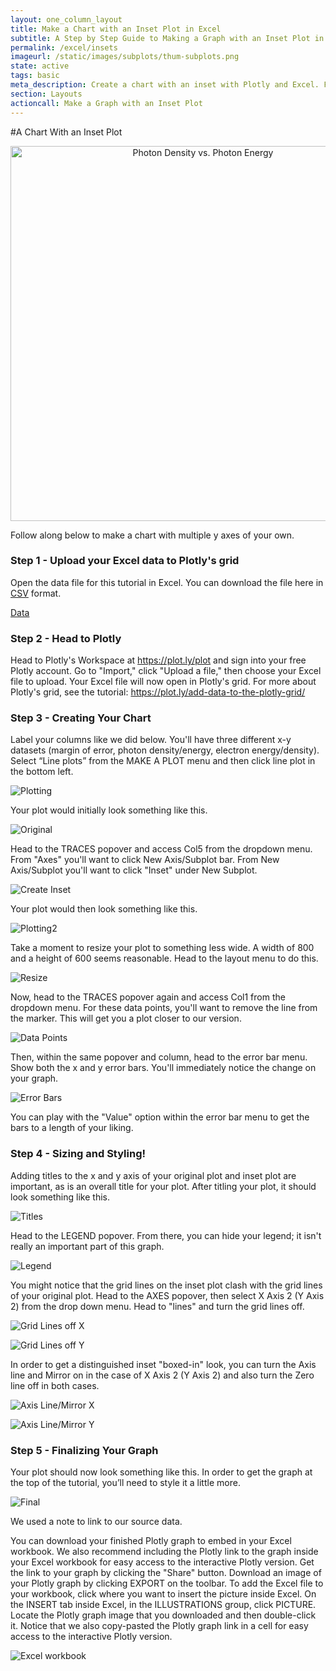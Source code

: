 ```yaml
---
layout: one_column_layout
title: Make a Chart with an Inset Plot in Excel
subtitle: A Step by Step Guide to Making a Graph with an Inset Plot in Excel
permalink: /excel/insets
imageurl: /static/images/subplots/thum-subplots.png 
state: active
tags: basic
meta_description: Create a chart with an inset with Plotly and Excel. Follow our step-by-step tutorial to make a graph with an inset for free and online with Plotly.
section: Layouts
actioncall: Make a Graph with an Inset Plot
---
```


#A Chart With an Inset Plot

<div>
    <a href="https://plot.ly/~Dreamshot/404/" target="_blank" title="Photon Density vs. Photon Energy" style="display: block; text-align: center;"><img src="https://plot.ly/~Dreamshot/404.png" alt="Photon Density vs. Photon Energy" style="max-width: 100%;width: 600px;"  width="600" onerror="this.onerror=null;this.src='https://plot.ly/404.png';" /></a>
    <script data-plotly="Dreamshot:404" src="https://plot.ly/embed.js" async></script>
</div>

Follow along below to make a chart with multiple y axes of your own.

### Step 1 - Upload your Excel data to Plotly's grid

Open the data file for this tutorial in Excel. You can download the file here in <a href="https://raw.githubusercontent.com/plotly/datasets/master/inset.csv">CSV</a> format.

[Data](http://i.imgur.com/uPPOAi9.png)

### Step 2 - Head to Plotly

Head to Plotly's Workspace at <a class="link--impt" href="/plot">https://plot.ly/plot</a> and sign into your free Plotly account. Go to "Import," click "Upload a file," then choose your Excel file to upload. Your Excel file will now open in Plotly's grid. For more about Plotly's grid, see the tutorial: <a class="link--impt" 
href="/add-data-to-the-plotly-grid/">https://plot.ly/add-data-to-the-plotly-grid/</a>

### Step 3 - Creating Your Chart

Label your columns like we did below. You'll have three different x-y datasets (margin of error, photon density/energy, electron energy/density). Select “Line plots” from the MAKE A PLOT menu and then click line plot in the bottom left.

![Plotting](http://i.imgur.com/9uXEXvF.png)

Your plot would initially look something like this.

![Original](http://i.imgur.com/xN3BN3m.png)

Head to the TRACES popover and access Col5 from the dropdown menu. From "Axes" you'll want to click New Axis/Subplot bar. From New Axis/Subplot you'll want to click "Inset" under New Subplot.

![Create Inset](http://i.imgur.com/j06ec0P.png)

Your plot would then look something like this.

![Plotting2](http://i.imgur.com/YGU1F41.png)

Take a moment to resize your plot to something less wide. A width of 800 and a height of 600 seems reasonable. 
Head to the layout menu to do this.

![Resize](http://i.imgur.com/gkbenLD.png)

Now, head to the TRACES popover again and access Col1 from the dropdown menu. For these data points, you'll want to remove the line from the marker. This will get you a plot closer to our version. 

![Data Points](http://i.imgur.com/iCNNizP.png)

Then, within the same popover and column, head to the error bar menu. Show both the x and y error bars. You'll
immediately notice the change on your graph. 

![Error Bars](http://i.imgur.com/qgrCXqV.png)

You can play with the "Value" option within the error bar menu to get the bars to a length of your liking.

### Step 4 - Sizing and Styling!

Adding titles to the x and y axis of your original plot and inset plot are important, as is an overall title for 
your plot. After titling your plot, it should look something like this.

![Titles](http://i.imgur.com/TYdhLJD.png)

Head to the LEGEND popover. From there, you can hide your legend; it isn't really an important part of this graph.

![Legend](http://i.imgur.com/2kdhgyE.png)

You might notice that the grid lines on the inset plot clash with the grid lines of your original plot. Head to the AXES popover, then select X Axis 2 (Y Axis 2) from the drop down menu. Head to "lines" and turn the grid lines off.

![Grid Lines off X](http://i.imgur.com/zZ6Kozq.png)

![Grid Lines off Y](http://i.imgur.com/5hcDKAF.png)

In order to get a distinguished inset "boxed-in" look, you can turn the Axis line and Mirror on in the case of
X Axis 2 (Y Axis 2) and also turn the Zero line off in both cases.

![Axis Line/Mirror X](http://i.imgur.com/SPOEO1T.png)

![Axis Line/Mirror Y](http://i.imgur.com/ioJwK42.png)

### Step 5 - Finalizing Your Graph

Your plot should now look something like this. In order to get the graph at the top of the tutorial, you’ll need to style it a little more.

![Final](http://i.imgur.com/xH25cQC.png)

We used a note to link to our source data.

You can download your finished Plotly graph to embed in your Excel workbook. We also recommend including the Plotly link to the graph inside your Excel workbook for easy access to the interactive Plotly version. Get the link to your graph by clicking the "Share" button. Download an image of your Plotly graph by clicking EXPORT on the toolbar. To add the Excel file to your workbook, click where you want to insert the picture inside Excel. On the INSERT tab inside Excel, in the ILLUSTRATIONS group, click PICTURE. Locate the Plotly graph image that you downloaded and then double-click it. Notice that we also copy-pasted the Plotly graph link in a cell for easy access to the interactive Plotly version.

![Excel workbook](http://i.imgur.com/x6jTJ47.png)

